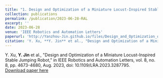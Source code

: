 ```yaml
---
title: "1. Design and Optimization of a Miniature Locust-Inspired Stable Jumping Robot"
collection: publications
permalink: /publication/2023-06-28-RAL
excerpt: ''
date: 2023-06-28
venue: 'IEEE Robotics and Automation Letters'
paperurl: 'http://Yanzhou-Jin.github.io/files/Design_and_Optimization_of_a_Miniature_Locust-Inspired_Stable_Jumping_Robot.pdf'
citation: 'Y. Xu, **Y. Jin** et al., "Design and Optimization of a Miniature Locust-Inspired Stable Jumping Robot," in IEEE Robotics and Automation Letters, vol. 8, no. 8, pp. 4673-4680, Aug. 2023, doi: 10.1109/LRA.2023.3287795.'
---
```

Y. Xu, **Y. Jin** et al., "Design and Optimization of a Miniature Locust-Inspired Stable Jumping Robot," in IEEE Robotics and Automation Letters, vol. 8, no. 8, pp. 4673-4680, Aug. 2023, doi: 10.1109/LRA.2023.3287795.  
[Download paper here](http://Yanzhou-Jin.github.io/files/Design_and_Optimization_of_a_Miniature_Locust-Inspired_Stable_Jumping_Robot.pdf)
